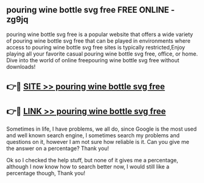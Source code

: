 ## pouring wine bottle svg free FREE ONLINE - zg9jq

pouring wine bottle svg free is a popular website that offers a wide variety of pouring wine bottle svg free that can be played in environments where access to pouring wine bottle svg free sites is typically restricted,Enjoy playing all your favorite casual pouring wine bottle svg free, office, or home. Dive into the world of online freepouring wine bottle svg free without downloads!

## 👉🔴 [SITE >> pouring wine bottle svg free](http://news.freeplayer.one?title=pouring_wine_bottle_svg_free&ref=FRRE)

## 👉🔴 [LINK >> pouring wine bottle svg free](http://news.freeplayer.one?title=pouring_wine_bottle_svg_free&ref=FREE)

Sometimes in life, I have problems, we all do, since Google is the most used and well known search engine, I sometimes search my problems and questions on it, however I am not sure how reliable is it. Can you give me the answer on a percentage? Thank you!

Ok so I checked the help stuff, but none of it gives me a percentage, although I now know how to search better now, I would still like a percentage though, Thank you!
